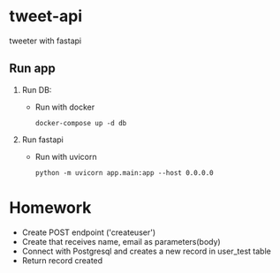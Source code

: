 # tweet-api
tweeter with fastapi

## Run app

1. Run DB:
    - Run with docker
        ```shell
        docker-compose up -d db
        ```

2. Run fastapi
    - Run with uvicorn
        ```shell
        python -m uvicorn app.main:app --host 0.0.0.0
        ```

# Homework

- Create POST endpoint ('createuser')
- Create that receives name, email as parameters(body)
- Connect with Postgresql and creates a new record in user_test table
- Return record created